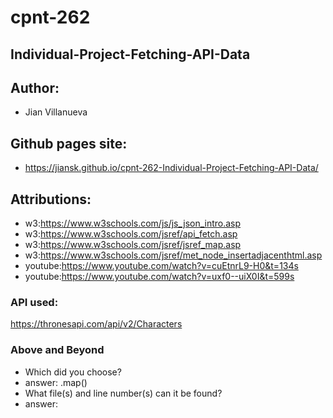 # cpnt-262
## Individual-Project-Fetching-API-Data
## Author:
- Jian Villanueva
## Github pages site:
- https://jiansk.github.io/cpnt-262-Individual-Project-Fetching-API-Data/
## Attributions:

- w3:https://www.w3schools.com/js/js_json_intro.asp
- w3:https://www.w3schools.com/jsref/api_fetch.asp
- w3:https://www.w3schools.com/jsref/jsref_map.asp
- w3:https://www.w3schools.com/jsref/met_node_insertadjacenthtml.asp
- youtube:https://www.youtube.com/watch?v=cuEtnrL9-H0&t=134s
- youtube:https://www.youtube.com/watch?v=uxf0--uiX0I&t=599s

### API used:
https://thronesapi.com/api/v2/Characters

### Above and Beyond
- Which did you choose?
- answer: .map()
- What file(s) and line number(s) can it be found?
- answer: 
